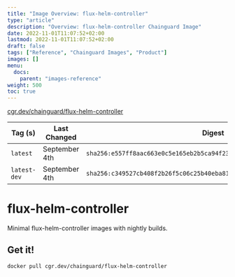 ```yaml
---
title: "Image Overview: flux-helm-controller"
type: "article"
description: "Overview: flux-helm-controller Chainguard Image"
date: 2022-11-01T11:07:52+02:00
lastmod: 2022-11-01T11:07:52+02:00
draft: false
tags: ["Reference", "Chainguard Images", "Product"]
images: []
menu:
  docs:
    parent: "images-reference"
weight: 500
toc: true
---
```


[cgr.dev/chainguard/flux-helm-controller](https://github.com/chainguard-images/images/tree/main/images/flux-helm-controller)

| Tag (s)       | Last Changed  | Digest                                                                    |
|---------------|---------------|---------------------------------------------------------------------------|
|  `latest`     | September 4th | `sha256:e557ff8aac663e0c5e165eb2b5ca94f23092a13c298d425351dd2d35aab44f71` |
|  `latest-dev` | September 4th | `sha256:c349527cb408f2b26f5c06c25b40eba81c84c9eb37d00f37836a77003b837d60` |

# flux-helm-controller

Minimal flux-helm-controller images with nightly builds.

## Get it!

```shell
docker pull cgr.dev/chainguard/flux-helm-controller
```
